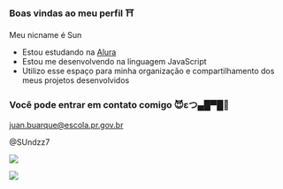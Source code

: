 ### Boas vindas ao meu perfil ⛩

Meu nicname é Sun

- Estou estudando na [Alura](https://www.alura.com.br)
- Estou me desenvolvendo na linguagem JavaScript
- Utilizo esse espaço para minha organização e compartilhamento dos meus projetos desenvolvidos

### Você pode entrar em contato comigo 😈εつ▄█▀█🥵

juan.buarque@escola.pr.gov.br

@SUndzz7

 ![](https://media1.tenor.com/m/muLqLs7VDaQAAAAC/gojo-satoru.gif)
 
![](https://media1.tenor.com/m/6nO7jWQY4k0AAAAC/mao-nonosaka-future-diary.gif)
